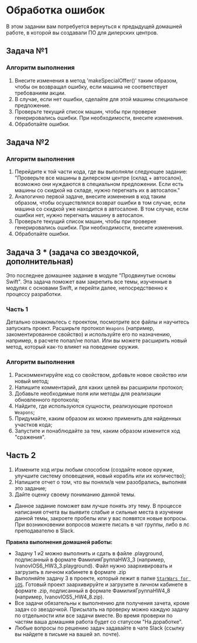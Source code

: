 # Обработка ошибок
В этом задании вам потребуется вернуться к предыдущей домашней работе, в которой вы создавали ПО для дилерских центров.

## Задача №1
### Алгоритм выполнения
1. Внесите изменения в метод 'makeSpecialOffer()' таким образом, чтобы он возвращал ошибку, если машина не соответствует требованиям акции. 
2. В случае, если нет ошибки, сделайте для этой машины специальное предложение.
3. Проверьте текущий список машин, чтобы при проверке генерировались ошибки. При необходимости, внесите изменения.
4. Обработайте ошибки.

## Задача №2
### Алгоритм выполнения
1. Перейдите к той части кода, где вы выполняли следующее задание: 
"Проверьте все машины в дилерском центре (склад + автосалон), возможно они нуждаются в специальном предложении. Если есть машины со скидкой на складе, нужно перегнать их в автосалон." 
2. Аналогично первой задаче, внесите изменения в код таким образом, чтобы осуществлялся возврат ошибки в том случае, если машина со скидкой уже находится в автосалоне. В том случае, если ошибки нет, нужно перегнать машину в автосалон.
3. Проверьте текущий список машин, чтобы при проверке генерировались ошибки. При необходимости, внесите изменения.
4. Обработайте ошибки.

## Задача 3 * (задача со звездочкой, дополнительная)

Это последнее домашнее задание в модуле "Продвинутые основы Swift". Эта задача поможет вам закрепить все темы, изученные в модулях с основами Swift, и перейти далее, непосредственно к процессу разработки.

### Часть 1

Детально ознакомьтесь с проектом, посмотрите все файлы и научитесь запускать проект. Расширьте протокол `Weapons` (например, закоментированное свойство) и используйте его по назначению, например, в расчете попал/не попал. Или вы можете расширить новый метод, который как-то влияет на поведение оружия.

### Алгоритм выполнения

1. Раскомментируйте код со свойством, добавьте новое свойство или новый метод;
2. Напишите комментарий, для каких целей вы расширили протокол;
3. Добавьте необходимые поля или методы для реализации обновленного протокола;
4. Найдите, где используются сущности, реализующие протокол `Weapons`;
5. Придумайте, каким образом их можно применить для найденных участков кода;
6. Запустите и понаблюдайте за тем, каким образом изменится ход "сражения".

## Часть 2

1. Измените ход игры любым способом (создайте новое оружие, улучшите систему оповещения, новый корабль или их количество);
2. Напишите отчет о том, что вы поняли/в чем разобрались, выполняя это задание;
3. Дайте оценку своему пониманию данной темы.

* Данное задание поможет вам лучше понять эту тему. В процессе написания отчета вы выявите слабые и сильные места в изучении данной темы, закроете пробелы или у вас появятся новые вопросы. При возникновении вопросов можете писать в чат группы, либо в лс преподавателю в Slack.

**Правила выполнения домашней работы:** 
* Задачу 1 и2  можно выполнить и сдать в  файле .playground, подписанный в формате ФамилияГруппаHW3_3 (например, IvanovIOS6_HW3_3.playground). Файл нужно заархивировать и загрузить в личном кабинете в формате .zip
* Выполняйте задачу 3 в проекте, который лежит в папке [`StarWars for iOS`](https://github.com/netology-code/aios-homeworks/StarWars%20for%20iOS). Готовый проект заархивируйте и загрузите в личном кабинете в формате .zip, подписанный в формате ФамилияГруппаHW4_8 (например, IvanovIOS5_HW4_8.zip).
* Все задачи обязательны к выполнению для получения зачета, кроме задач со звездочкой. Присылать на проверку можно каждую задачу по отдельности или все задачи вместе. Во время проверки по частям ваша домашняя работа будет со статусом "На доработке".
* Любые вопросы по решению задач задавайте в чате Slack (ссылку вы найдете в письме на вашей эл. почте).
